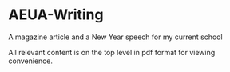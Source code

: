 # AEUA-Writing
A magazine article and a New Year speech for my current school

All relevant content is on the top level in pdf format for viewing convenience.
